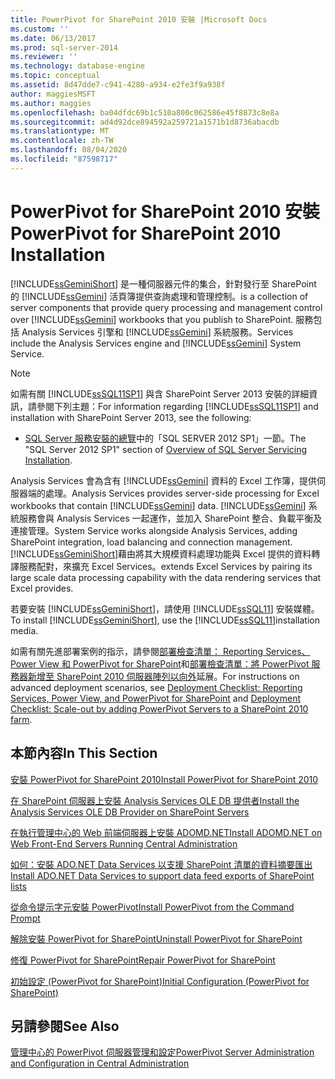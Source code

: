 ```yaml
---
title: PowerPivot for SharePoint 2010 安裝 |Microsoft Docs
ms.custom: ''
ms.date: 06/13/2017
ms.prod: sql-server-2014
ms.reviewer: ''
ms.technology: database-engine
ms.topic: conceptual
ms.assetid: 8d47dde7-c941-4280-a934-e2fe3f9a938f
author: maggiesMSFT
ms.author: maggies
ms.openlocfilehash: ba04dfdc69b1c510a800c062586e45f8873c8e8a
ms.sourcegitcommit: ad4d92dce894592a259721a1571b1d8736abacdb
ms.translationtype: MT
ms.contentlocale: zh-TW
ms.lasthandoff: 08/04/2020
ms.locfileid: "87598717"
---
```

# <a name="powerpivot-for-sharepoint-2010-installation"></a><span data-ttu-id="32d64-102">PowerPivot for SharePoint 2010 安裝</span><span class="sxs-lookup"><span data-stu-id="32d64-102">PowerPivot for SharePoint 2010 Installation</span></span>
  [!INCLUDE[ssGeminiShort](../../includes/ssgeminishort-md.md)] <span data-ttu-id="32d64-103">是一種伺服器元件的集合，針對發行至 SharePoint 的 [!INCLUDE[ssGemini](../../includes/ssgemini-md.md)] 活頁簿提供查詢處理和管理控制。</span><span class="sxs-lookup"><span data-stu-id="32d64-103">is a collection of server components that provide query processing and management control over [!INCLUDE[ssGemini](../../includes/ssgemini-md.md)] workbooks that you publish to SharePoint.</span></span> <span data-ttu-id="32d64-104">服務包括 Analysis Services 引擎和 [!INCLUDE[ssGemini](../../includes/ssgemini-md.md)] 系統服務。</span><span class="sxs-lookup"><span data-stu-id="32d64-104">Services include the Analysis Services engine and [!INCLUDE[ssGemini](../../includes/ssgemini-md.md)] System Service.</span></span>  
  
> [!NOTE]  
>  <span data-ttu-id="32d64-105">如需有關 [!INCLUDE[ssSQL11SP1](../../includes/sssql11sp1-md.md)] 與含 SharePoint Server 2013 安裝的詳細資訊，請參閱下列主題：</span><span class="sxs-lookup"><span data-stu-id="32d64-105">For information regarding [!INCLUDE[ssSQL11SP1](../../includes/sssql11sp1-md.md)] and installation with SharePoint Server 2013, see the following:</span></span>  
>   
>  -   <span data-ttu-id="32d64-106">[SQL Server 服務安裝的總覽](../../../2014/sql-server/install/overview-of-sql-server-servicing-installation.md)中的「SQL SERVER 2012 SP1」一節。</span><span class="sxs-lookup"><span data-stu-id="32d64-106">The "SQL Server 2012 SP1" section of [Overview of SQL Server Servicing Installation](../../../2014/sql-server/install/overview-of-sql-server-servicing-installation.md).</span></span>  
  
 <span data-ttu-id="32d64-107">Analysis Services 會為含有 [!INCLUDE[ssGemini](../../includes/ssgemini-md.md)] 資料的 Excel 工作簿，提供伺服器端的處理。</span><span class="sxs-lookup"><span data-stu-id="32d64-107">Analysis Services provides server-side processing for Excel workbooks that contain [!INCLUDE[ssGemini](../../includes/ssgemini-md.md)] data.</span></span> [!INCLUDE[ssGemini](../../includes/ssgemini-md.md)] <span data-ttu-id="32d64-108">系統服務會與 Analysis Services 一起運作，並加入 SharePoint 整合、負載平衡及連接管理。</span><span class="sxs-lookup"><span data-stu-id="32d64-108">System Service works alongside Analysis Services, adding SharePoint integration, load balancing and connection management.</span></span> [!INCLUDE[ssGeminiShort](../../includes/ssgeminishort-md.md)]<span data-ttu-id="32d64-109">藉由將其大規模資料處理功能與 Excel 提供的資料轉譯服務配對，來擴充 Excel Services。</span><span class="sxs-lookup"><span data-stu-id="32d64-109">extends Excel Services by pairing its large scale data processing capability with the data rendering services that Excel provides.</span></span>  
  
 <span data-ttu-id="32d64-110">若要安裝 [!INCLUDE[ssGeminiShort](../../includes/ssgeminishort-md.md)]，請使用 [!INCLUDE[ssSQL11](../../includes/sssql11-md.md)] 安裝媒體。</span><span class="sxs-lookup"><span data-stu-id="32d64-110">To install [!INCLUDE[ssGeminiShort](../../includes/ssgeminishort-md.md)], use the [!INCLUDE[ssSQL11](../../includes/sssql11-md.md)]installation media.</span></span>  
  
 <span data-ttu-id="32d64-111">如需有關先進部署案例的指示，請參閱[部署檢查清單： Reporting Services、Power View 和 PowerPivot for SharePoint](deployment-checklist-reporting-services-power-view-power-pivot-for-sharepoint.md)和[部署檢查清單：將 PowerPivot 服務器新增至 SharePoint 2010 伺服器陣列以向外](../../../2014/sql-server/install/deployment-checklist-scale-out-adding-powerpivot-servers-sharepoint-2010-farm.md)延展。</span><span class="sxs-lookup"><span data-stu-id="32d64-111">For instructions on advanced deployment scenarios, see [Deployment Checklist: Reporting Services, Power View, and PowerPivot for SharePoint](deployment-checklist-reporting-services-power-view-power-pivot-for-sharepoint.md) and [Deployment Checklist: Scale-out by adding PowerPivot Servers to a SharePoint 2010 farm](../../../2014/sql-server/install/deployment-checklist-scale-out-adding-powerpivot-servers-sharepoint-2010-farm.md).</span></span>  
  
## <a name="in-this-section"></a><span data-ttu-id="32d64-112">本節內容</span><span class="sxs-lookup"><span data-stu-id="32d64-112">In This Section</span></span>  
 [<span data-ttu-id="32d64-113">安裝 PowerPivot for SharePoint 2010</span><span class="sxs-lookup"><span data-stu-id="32d64-113">Install PowerPivot for SharePoint 2010</span></span>](../../../2014/sql-server/install/install-powerpivot-for-sharepoint-2010.md)  
  
 [<span data-ttu-id="32d64-114">在 SharePoint 伺服器上安裝 Analysis Services OLE DB 提供者</span><span class="sxs-lookup"><span data-stu-id="32d64-114">Install the Analysis Services OLE DB Provider on SharePoint Servers</span></span>](../../../2014/sql-server/install/install-the-analysis-services-ole-db-provider-on-sharepoint-servers.md)  
  
 [<span data-ttu-id="32d64-115">在執行管理中心的 Web 前端伺服器上安裝 ADOMD.NET</span><span class="sxs-lookup"><span data-stu-id="32d64-115">Install ADOMD.NET on Web Front-End Servers Running Central Administration</span></span>](../../../2014/sql-server/install/install-adomd-net-on-web-front-end-servers-running-central-administration.md)  
  
 [<span data-ttu-id="32d64-116">如何：安裝 ADO.NET Data Services 以支援 SharePoint 清單的資料摘要匯出</span><span class="sxs-lookup"><span data-stu-id="32d64-116">Install ADO.NET Data Services to support data feed exports of SharePoint lists</span></span>](../../../2014/sql-server/install/install-ado-net-data-services-to-support-data-feed-exports-of-sharepoint-lists.md)  
  
 [<span data-ttu-id="32d64-117">從命令提示字元安裝 PowerPivot</span><span class="sxs-lookup"><span data-stu-id="32d64-117">Install PowerPivot from the Command Prompt</span></span>](../../../2014/sql-server/install/install-powerpivot-from-the-command-prompt.md)  
  
 [<span data-ttu-id="32d64-118">解除安裝 PowerPivot for SharePoint</span><span class="sxs-lookup"><span data-stu-id="32d64-118">Uninstall PowerPivot for SharePoint</span></span>](../../../2014/sql-server/install/uninstall-power-pivot-for-sharepoint.md)  
  
 [<span data-ttu-id="32d64-119">修復 PowerPivot for SharePoint</span><span class="sxs-lookup"><span data-stu-id="32d64-119">Repair PowerPivot for SharePoint</span></span>](../../../2014/sql-server/install/repair-powerpivot-for-sharepoint.md)  
  
 [<span data-ttu-id="32d64-120">初始設定 &#40;PowerPivot for SharePoint&#41;</span><span class="sxs-lookup"><span data-stu-id="32d64-120">Initial Configuration &#40;PowerPivot for SharePoint&#41;</span></span>](../../../2014/sql-server/install/initial-configuration-powerpivot-for-sharepoint.md)  
  
## <a name="see-also"></a><span data-ttu-id="32d64-121">另請參閱</span><span class="sxs-lookup"><span data-stu-id="32d64-121">See Also</span></span>  
 [<span data-ttu-id="32d64-122">管理中心的 PowerPivot 伺服器管理和設定</span><span class="sxs-lookup"><span data-stu-id="32d64-122">PowerPivot Server Administration and Configuration in Central Administration</span></span>](https://docs.microsoft.com/analysis-services/power-pivot-sharepoint/power-pivot-server-administration-and-configuration-in-central-administration)  
  
  
